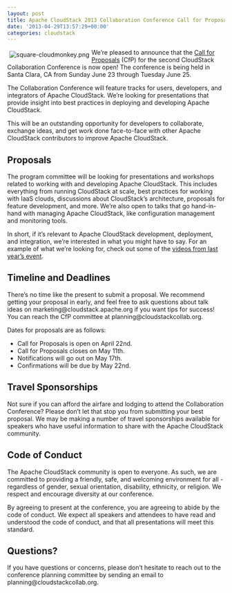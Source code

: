 ```yaml
---
layout: post
title: Apache CloudStack 2013 Collaboration Conference Call for Proposals
date: '2013-04-29T13:57:29+00:00'
categories: cloudstack
---
```

<p><a href="https://blogs.apache.org/cloudstack/mediaresource/ab378739-3c34-48ea-9495-2c49e23e58d6"><img src="https://blogs.apache.org/cloudstack/mediaresource/ab378739-3c34-48ea-9495-2c49e23e58d6?t=true" alt="square-cloudmonkey.png" align="left" vspace="5" hspace="5"></img></a>We&#8217;re pleased to announce that the <a href="http://cloudstackcollab.org/CfP/">Call for Proposals</a> (CfP) for the second CloudStack Collaboration Conference is now open! The conference is being held in Santa Clara, CA from Sunday June 23 through Tuesday June 25.</p>

<p>The Collaboration Conference will feature tracks for users, developers, and integrators of Apache CloudStack. We&#8217;re looking for presentations that provide insight into best practices in deploying and developing Apache CloudStack. </p>

<p>This will be an outstanding opportunity for developers to collaborate, exchange ideas, and get work done face-to-face with other Apache CloudStack contributors to improve Apache CloudStack.</p>

<h2 id="proposals">Proposals</h2>

<p>The program committee will be looking for presentations and workshops related to working with and developing Apache CloudStack. This includes everything from running CloudStack at scale, best practices for working with IaaS clouds, discussions about CloudStack&#8217;s architecture, proposals for feature development, and more. We&#8217;re also open to talks that go hand-in-hand with managing Apache CloudStack, like configuration management and monitoring tools. </p>

<p>In short, if it&#8217;s relevant to Apache CloudStack development, deployment, and integration, we&#8217;re interested in what you might have to say. For an example of what we&#8217;re looking for, check out some of the <a href="http://is.gd/CCC12vids">videos from last year&#8217;s event</a>.</p>

<h2 id="timelineanddeadlines">Timeline and Deadlines</h2>

<p>There&#8217;s no time like the present to submit a proposal. We recommend getting your proposal in early, and feel free to ask questions about talk ideas on marketing@cloudstack.apache.org if you want tips for success! You can reach the CfP committee at planning@cloudstackcollab.org.</p>

<p>Dates for proposals are as follows:</p>

<ul>
<li>Call for Proposals is open on April 22nd.</li>
<li>Call for Proposals closes on May 11th.</li>
<li>Notifications will go out on May 17th.</li>
<li>Confirmations will be due by May 22nd.</li>
</ul>

<h2 id="travelsponsorships">Travel Sponsorships</h2>

<p>Not sure if you can afford the airfare and lodging to attend the Collaboration Conference? Please don&#8217;t let that stop you from submitting your best proposal. We may be making a number of travel sponsorships available for speakers who have useful information to share with the Apache CloudStack community.</p>

<h2 id="codeofconduct">Code of Conduct</h2>

<p>The Apache CloudStack community is open to everyone. As such, we are committed to providing a friendly, safe, and welcoming environment for all - regardless of gender, sexual orientation, disability, ethnicity, or religion. We respect and encourage diversity at our conference.</p>

<p>By agreeing to present at the conference, you are agreeing to abide by the code of conduct. We expect all speakers and attendees to have read and understood the code of conduct, and that all presentations will meet this standard.</p>

<h2 id="questions">Questions?</h2>

<p>If you have questions or concerns, please don&#8217;t hesitate to reach out to the conference planning committee by sending an email to planning@cloudstackcollab.org.</p>
